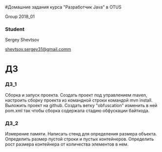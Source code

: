 #Домашние задания курса "Разработчик Java" в OTUS 

Group 2018_01

### Student
Sergey Shevtsov

shevtsov.sergey31@gmail.comm

# ДЗ

### ДЗ_1
Сборка и запуск проекта. Создать проект под управлением maven, настроить сборку проекта из командной строки командой mvn install. Выложить проект на github. Создать ветку "obfuscation" изменить в ней pom.xml так чтобы сборка содержала стадию обфускации байткода.


### ДЗ_2
Измерение памяти. Написать стенд для определения размера объекта. Определить размер пустой строки и пустых контейнеров. Определить рост размера контейнера от количества элементов в нем.